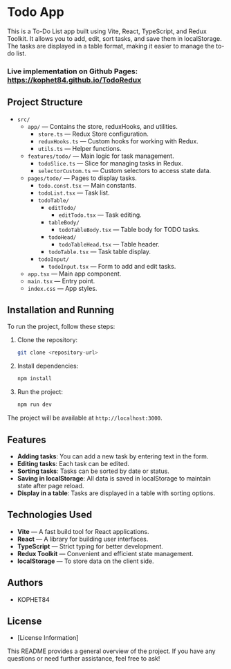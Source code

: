 # Todo App

This is a To-Do List app built using Vite, React, TypeScript, and Redux Toolkit. It allows you to add, edit, sort tasks, and save them in localStorage. The tasks are displayed in a table format, making it easier to manage the to-do list.

### Live implementation on Github Pages: https://kophet84.github.io/TodoRedux
## Project Structure

- `src/`
  - `app/` — Contains the store, reduxHooks, and utilities.
    - `store.ts` — Redux Store configuration.
    - `reduxHooks.ts` — Custom hooks for working with Redux.
    - `utils.ts` — Helper functions.
  - `features/todo/` — Main logic for task management.
    - `todoSlice.ts` — Slice for managing tasks in Redux.
    - `selectorCustom.ts` — Custom selectors to access state data.
  - `pages/todo/` — Pages to display tasks.
    - `todo.const.tsx` — Main constants.
    - `todoList.tsx` — Task list.
    - `todoTable/`
        - `editTodo/`
            - `editTodo.tsx` — Task editing.
        - `tableBody/`
            - `todoTableBody.tsx` — Table body for TODO tasks.
        - `todoHead/`
            - `todoTableHead.tsx` — Table header.
        - `todoTable.tsx` — Task table display.
    - `todoInput/`
        - `todoInput.tsx` — Form to add and edit tasks.
  - `app.tsx` — Main app component.
  - `main.tsx` — Entry point.
  - `index.css` — App styles.

## Installation and Running

To run the project, follow these steps:

1. Clone the repository:
   ```bash
   git clone <repository-url>
   ```

2. Install dependencies:
   ```bash
   npm install
   ```

3. Run the project:
   ```bash
   npm run dev
   ```

The project will be available at `http://localhost:3000`.

## Features

- **Adding tasks**: You can add a new task by entering text in the form.
- **Editing tasks**: Each task can be edited.
- **Sorting tasks**: Tasks can be sorted by date or status.
- **Saving in localStorage**: All data is saved in localStorage to maintain state after page reload.
- **Display in a table**: Tasks are displayed in a table with sorting options.

## Technologies Used

- **Vite** — A fast build tool for React applications.
- **React** — A library for building user interfaces.
- **TypeScript** — Strict typing for better development.
- **Redux Toolkit** — Convenient and efficient state management.
- **localStorage** — To store data on the client side.

**Authors**
---------

* KOPHET84

**License**
---------

* [License Information]

This README provides a general overview of the project. If you have any questions or need further assistance, feel free to ask!
